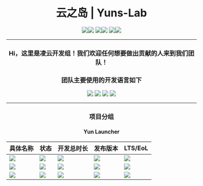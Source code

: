 <div align="center">

# 云之岛 | Yuns-Lab

[![](https://img.shields.io/badge/创始人B站-555555?style=for-the-badge)![](https://img.shields.io/badge/LingyunAwA−CN-00A1D6?style=for-the-badge)](https://space.bilibili.com/1615040823) [![](https://img.shields.io/badge/创始人B站直播间-555555?style=for-the-badge)![](https://img.shields.io/badge/27726467-FF6699?style=for-the-badge)](https://live.bilibili.com/27726467) ![](https://img.shields.io/badge/KOOK%20语音域-555555?style=for-the-badge)![](https://img.shields.io/badge/暂无-111111?style=for-the-badge)

---

### Hi，这里是凌云开发组！我们欢迎任何想要做出贡献的人来到我们团队！

### 团队主要使用的开发语言如下

![](https://img.shields.io/badge/JavaScript-F0DB4F?style=for-the-badge) ![](https://img.shields.io/badge/Python-3872A3?style=for-the-badge) ![](https://img.shields.io/badge/Vue-42B883?style=for-the-badge) ![](https://img.shields.io/badge/Rust-E43717?style=for-the-badge)

---

### 项目分组

#### Yun Launcher

| 具体名称                                                                                                  | 状态                                                                | 开发总时长                                                                                                                                     | 发布版本                                                          | LTS/EoL                                                           |
| --------------------------------------------------------------------------------------------------------- | ------------------------------------------------------------------- | ---------------------------------------------------------------------------------------------------------------------------------------------- | ----------------------------------------------------------------- | ----------------------------------------------------------------- |
| [![](https://img.shields.io/badge/YunMCL-91F69E?style=for-the-badge)](https://github.com/Yuns-Lab/YunMCL) | ![](https://img.shields.io/badge/开发中-0E7FE9?style=for-the-badge) | ![](https://wakatime.com/badge/user/33b7ee7a-7230-4fb3-bca8-c9ec79211310/project/06812b9a-2154-4021-9540-0f5e1350a967.svg?style=for-the-badge) | ![](https://img.shields.io/badge/NULL-EC6319?style=for-the-badge) | ![](https://img.shields.io/badge/NULL-EC6319?style=for-the-badge) |
| ![](https://img.shields.io/badge/YunMSL-90F5F3?style=for-the-badge)                                       | ![](https://img.shields.io/badge/设计中-C678DD?style=for-the-badge) | ![](https://img.shields.io/badge/NULL-EC6319?style=for-the-badge)                                                                              | ![](https://img.shields.io/badge/NULL-EC6319?style=for-the-badge) | ![](https://img.shields.io/badge/NULL-EC6319?style=for-the-badge) |
| ![](https://img.shields.io/badge/YunMCCM-F59090?style=for-the-badge)                                      | ![](https://img.shields.io/badge/设计中-C678DD?style=for-the-badge) | ![](https://img.shields.io/badge/NULL-EC6319?style=for-the-badge)                                                                              | ![](https://img.shields.io/badge/NULL-EC6319?style=for-the-badge) | ![](https://img.shields.io/badge/NULL-EC6319?style=for-the-badge) |

</div>
